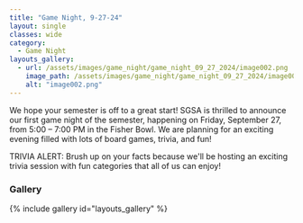 ```yaml
---
title: "Game Night, 9-27-24"
layout: single
classes: wide
category:
  - Game Night
layouts_gallery:
  - url: /assets/images/game_night/game_night_09_27_2024/image002.png
    image_path: /assets/images/game_night/game_night_09_27_2024/image002.png
    alt: "image002.png"
---
```


We hope your semester is off to a great start! SGSA is thrilled to announce our first game night of the semester, happening on Friday, September 27, from 5:00 – 7:00 PM in the Fisher Bowl. We are planning for an exciting evening filled with lots of board games, trivia, and fun! 

TRIVIA ALERT: Brush up on your facts because we'll be hosting an exciting trivia session with fun categories that all of us can enjoy! 

### Gallery 
{% include gallery id="layouts_gallery" %}



